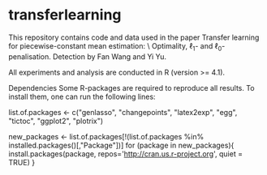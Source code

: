# transferlearning

This repository contains code and data used in the paper Transfer learning for piecewise-constant mean estimation: \\ Optimality, $\ell_1$- and $\ell_0$-penalisation. Detection by Fan Wang and Yi Yu.

All experiments and analysis are conducted in R (version >= 4.1).

Dependencies
Some R-packages are required to reproduce all results. To install them, one can run the following lines:

list.of.packages <- c("genlasso", "changepoints", "latex2exp", "egg", "tictoc", "ggplot2",
                      "plotrix")
                      
                      
new_packages <- list.of.packages[!(list.of.packages %in% installed.packages()[,"Package"])]
for (package in new_packages){
  install.packages(package, repos='http://cran.us.r-project.org', quiet = TRUE)
}

